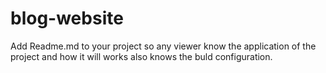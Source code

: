 # blog-website
Add Readme.md to your project so any viewer know the application of the project and how it will works also knows the buld configuration.

